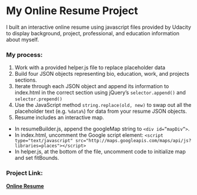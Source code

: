 # My Online Resume Project

I built an interactive online resume using javascript files provided by Udacity to display background, project, professional, and education information about myself. 

### My process:
1. Work with a provided helper.js file to replace placeholder data
2. Build four JSON objects representing bio, education, work, and projects sections. 
3. Iterate through each JSON object and append its information to index.html in the correct section using jQuery’s `selector.append()` and `selector.prepend()` 
4. Use the JavaScript method `string.replace(old, new)` to swap out all the placeholder text (e.g. `%data%`) for data from your resume JSON objects.
5. Resume includes an interactive map. 
 * In resumeBuilder.js, append the googleMap string to `<div id=”mapDiv”>`.
 * In index.html, uncomment the Google script element: `<script type="text/javascript" src="http://maps.googleapis.com/maps/api/js?libraries=places"></script>`
 * In helper.js, at the bottom of the file, uncomment code to initialize map and set fitBounds.

### Project Link: 

[**Online Resume**](http://timmyhall.github.io/P2-frontend-nanodegree-resume/)
